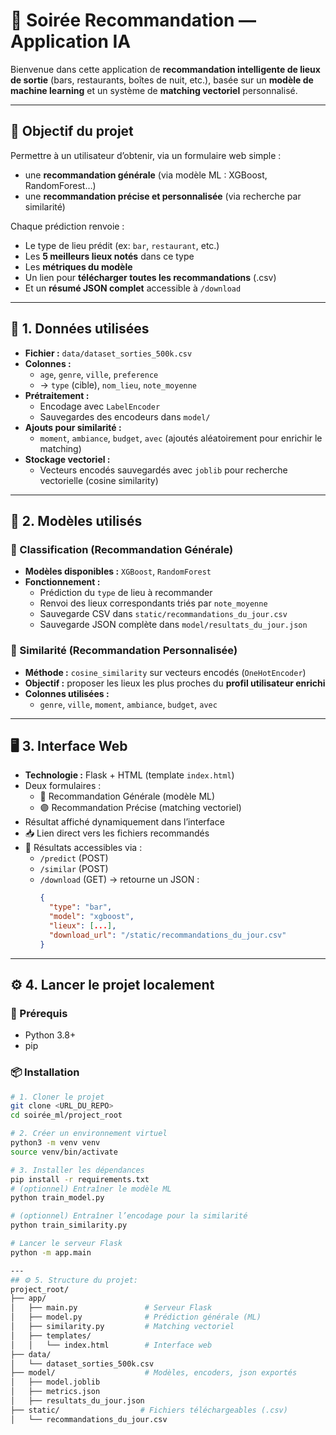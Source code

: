 # 🎉 Soirée Recommandation — Application IA

Bienvenue dans cette application de **recommandation intelligente de lieux de sortie** (bars, restaurants, boîtes de nuit, etc.), basée sur un **modèle de machine learning** et un système de **matching vectoriel** personnalisé.

---

## 📌 Objectif du projet

Permettre à un utilisateur d’obtenir, via un formulaire web simple :
- une **recommandation générale** (via modèle ML : XGBoost, RandomForest…)
- une **recommandation précise et personnalisée** (via recherche par similarité)

Chaque prédiction renvoie :
- Le type de lieu prédit (ex: `bar`, `restaurant`, etc.)
- Les **5 meilleurs lieux notés** dans ce type
- Les **métriques du modèle**
- Un lien pour **télécharger toutes les recommandations** (.csv)
- Et un **résumé JSON complet** accessible à `/download`

---

## 🧾 1. Données utilisées

- **Fichier :** `data/dataset_sorties_500k.csv`
- **Colonnes :**
  - `age`, `genre`, `ville`, `preference`
  - → `type` (cible), `nom_lieu`, `note_moyenne`
- **Prétraitement :**
  - Encodage avec `LabelEncoder`
  - Sauvegardes des encodeurs dans `model/`
- **Ajouts pour similarité :**
  - `moment`, `ambiance`, `budget`, `avec` (ajoutés aléatoirement pour enrichir le matching)
- **Stockage vectoriel :**
  - Vecteurs encodés sauvegardés avec `joblib` pour recherche vectorielle (cosine similarity)

---

## 🤖 2. Modèles utilisés

### 🔹 Classification (Recommandation Générale)

- **Modèles disponibles :** `XGBoost`, `RandomForest`
- **Fonctionnement :**
  - Prédiction du `type` de lieu à recommander
  - Renvoi des lieux correspondants triés par `note_moyenne`
  - Sauvegarde CSV dans `static/recommandations_du_jour.csv`
  - Sauvegarde JSON complète dans `model/resultats_du_jour.json`

### 🔹 Similarité (Recommandation Personnalisée)

- **Méthode :** `cosine_similarity` sur vecteurs encodés (`OneHotEncoder`)
- **Objectif :** proposer les lieux les plus proches du **profil utilisateur enrichi**
- **Colonnes utilisées :**
  - `genre`, `ville`, `moment`, `ambiance`, `budget`, `avec`

---

## 🖥️ 3. Interface Web

- **Technologie :** Flask + HTML (template `index.html`)
- Deux formulaires :
  - 🔵 Recommandation Générale (modèle ML)
  - 🟣 Recommandation Précise (matching vectoriel)
- Résultat affiché dynamiquement dans l’interface
- 📥 Lien direct vers les fichiers recommandés
- 🔄 Résultats accessibles via :
  - `/predict` (POST)
  - `/similar` (POST)
  - `/download` (GET) → retourne un JSON :  
    ```json
    {
      "type": "bar",
      "model": "xgboost",
      "lieux": [...],
      "download_url": "/static/recommandations_du_jour.csv"
    }
    ```

---

## ⚙️ 4. Lancer le projet localement

### 🔧 Prérequis

- Python 3.8+
- pip

### 📦 Installation

```bash
# 1. Cloner le projet
git clone <URL_DU_REPO>
cd soirée_ml/project_root

# 2. Créer un environnement virtuel
python3 -m venv venv
source venv/bin/activate

# 3. Installer les dépendances
pip install -r requirements.txt
# (optionnel) Entraîner le modèle ML
python train_model.py

# (optionnel) Entraîner l’encodage pour la similarité
python train_similarity.py

# Lancer le serveur Flask
python -m app.main

---
## ⚙️ 5. Structure du projet:
project_root/
├── app/
│   ├── main.py               # Serveur Flask
│   ├── model.py              # Prédiction générale (ML)
│   ├── similarity.py         # Matching vectoriel
│   ├── templates/
│   │   └── index.html        # Interface web
├── data/
│   └── dataset_sorties_500k.csv
├── model/                    # Modèles, encoders, json exportés
│   ├── model.joblib
│   ├── metrics.json
│   ├── resultats_du_jour.json
├── static/                  # Fichiers téléchargeables (.csv)
│   └── recommandations_du_jour.csv
